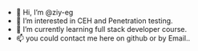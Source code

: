 - 👋 Hi, I’m @ziy-eg
- 👀 I’m interested in CEH and Penetration testing. 
- 🌱 I’m currently learning full stack developer course.
- 📫 you could contact me here on github or by Email..
